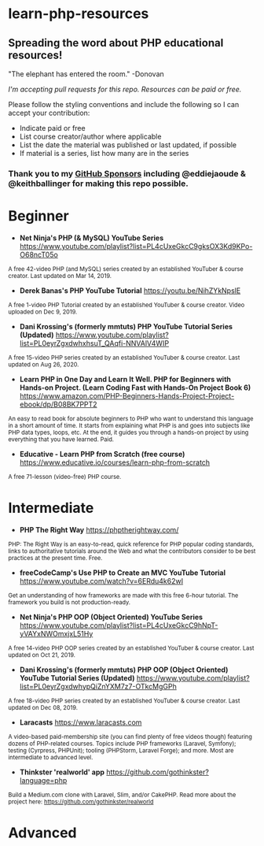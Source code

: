 # learn-php-resources
## Spreading the word about PHP educational resources!  

"The elephant has entered the room." -Donovan

_I'm accepting pull requests for this repo. Resources can be paid or free._ 

Please follow the styling conventions and include the following so I can accept your contribution:
- Indicate paid or free 
- List course creator/author where applicable
- List the date the material was published or last updated, if possible
- If material is a series, list how many are in the series

### Thank you to my [GitHub Sponsors](https://github.com/sponsors/RealToughCandy) including @eddiejaoude & @keithballinger for making this repo possible.

# Beginner

- **Net Ninja's PHP (& MySQL) YouTube Series**
https://www.youtube.com/playlist?list=PL4cUxeGkcC9gksOX3Kd9KPo-O68ncT05o

<sup>A free 42-video PHP (and MySQL) series created by an established YouTuber & course creator. Last updated on Mar 14, 2019.</sup>

- **Derek Banas's PHP YouTube Tutorial**
https://youtu.be/NihZYkNpslE

<sup>A free 1-video PHP Tutorial created by an established YouTuber & course creator. Video uploaded on Dec 9, 2019.</sup>

- **Dani Krossing's (formerly mmtuts) PHP YouTube Tutorial Series (Updated)**
https://www.youtube.com/playlist?list=PL0eyrZgxdwhxhsuT_QAqfi-NNVAlV4WIP

<sup>A free 15-video PHP series created by an established YouTuber & course creator. Last updated on Aug 26, 2020.</sup>

- **Learn PHP in One Day and Learn It Well. PHP for Beginners with Hands-on Project. (Learn Coding Fast with Hands-On Project Book 6)**
https://www.amazon.com/PHP-Beginners-Hands-Project-Project-ebook/dp/B08BK7PPT2

<sup>An easy to read book for absolute beginners to PHP who want to understand this language in a short amount of time. It starts from explaining what PHP is and goes into subjects like PHP data types, loops, etc. At the end, it guides you through a hands-on project by using everything that you have learned. Paid.</sup>

- **Educative - Learn PHP from Scratch (free course)**
https://www.educative.io/courses/learn-php-from-scratch

<sup>A free 71-lesson (video-free) PHP course.</sup>

# Intermediate

- **PHP The Right Way**
https://phptherightway.com/

<sup>PHP: The Right Way is an easy-to-read, quick reference for PHP popular coding standards, links to authoritative tutorials around the Web and what the contributors consider to be best practices at the present time. Free. </sup>

- **freeCodeCamp's Use PHP to Create an MVC YouTube Tutorial**
https://www.youtube.com/watch?v=6ERdu4k62wI

<sup>Get an understanding of how frameworks are made with this free 6-hour tutorial. The framework you build is not production-ready.</sup>

- **Net Ninja's PHP OOP (Object Oriented) YouTube Series**
https://www.youtube.com/playlist?list=PL4cUxeGkcC9hNpT-yVAYxNWOmxjxL51Hy

<sup>A free 14-video PHP OOP series created by an established YouTuber & course creator. Last updated on Oct 21, 2019.</sup>

- **Dani Krossing's (formerly mmtuts) PHP OOP (Object Oriented) YouTube Tutorial Series (Updated)**
https://www.youtube.com/playlist?list=PL0eyrZgxdwhypQiZnYXM7z7-OTkcMgGPh

<sup>A free 18-video PHP series created by an established YouTuber & course creator. Last updated on Dec 08, 2019.</sup>

- **Laracasts**
https://www.laracasts.com

<sup>A video-based paid-membership site (you can find plenty of free videos though) featuring dozens of PHP-related courses. Topics include PHP frameworks (Laravel, Symfony); testing (Cyrpress, PHPUnit); tooling (PHPStorm, Laravel Forge); and more. Most are intermediate to advanced level.</sup>

- **Thinkster 'realworld' app**
https://github.com/gothinkster?language=php

<sup> Build a Medium.com clone with Laravel, Slim, and/or CakePHP. Read more about the project here: https://github.com/gothinkster/realworld</sup>

# Advanced
